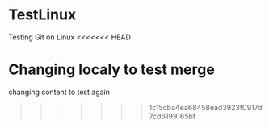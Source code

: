 
# TestLinux
Testing Git on Linux
<<<<<<< HEAD

Changing localy to test merge
=======
changing content to test again
>>>>>>> 1c15cba4ea68458ead3923f0917d7cd6199165bf
